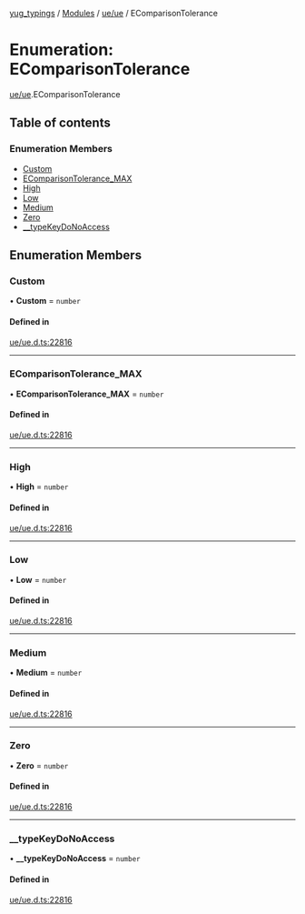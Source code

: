 [yug_typings](../README.md) / [Modules](../modules.md) / [ue/ue](../modules/ue_ue.md) / EComparisonTolerance

# Enumeration: EComparisonTolerance

[ue/ue](../modules/ue_ue.md).EComparisonTolerance

## Table of contents

### Enumeration Members

- [Custom](ue_ue.EComparisonTolerance.md#custom)
- [EComparisonTolerance\_MAX](ue_ue.EComparisonTolerance.md#ecomparisontolerance_max)
- [High](ue_ue.EComparisonTolerance.md#high)
- [Low](ue_ue.EComparisonTolerance.md#low)
- [Medium](ue_ue.EComparisonTolerance.md#medium)
- [Zero](ue_ue.EComparisonTolerance.md#zero)
- [\_\_typeKeyDoNoAccess](ue_ue.EComparisonTolerance.md#__typekeydonoaccess)

## Enumeration Members

### Custom

• **Custom** = `number`

#### Defined in

[ue/ue.d.ts:22816](https://github.com/YugMetaverse/yug_typings/blob/25cad34/ue/ue.d.ts#L22816)

___

### EComparisonTolerance\_MAX

• **EComparisonTolerance\_MAX** = `number`

#### Defined in

[ue/ue.d.ts:22816](https://github.com/YugMetaverse/yug_typings/blob/25cad34/ue/ue.d.ts#L22816)

___

### High

• **High** = `number`

#### Defined in

[ue/ue.d.ts:22816](https://github.com/YugMetaverse/yug_typings/blob/25cad34/ue/ue.d.ts#L22816)

___

### Low

• **Low** = `number`

#### Defined in

[ue/ue.d.ts:22816](https://github.com/YugMetaverse/yug_typings/blob/25cad34/ue/ue.d.ts#L22816)

___

### Medium

• **Medium** = `number`

#### Defined in

[ue/ue.d.ts:22816](https://github.com/YugMetaverse/yug_typings/blob/25cad34/ue/ue.d.ts#L22816)

___

### Zero

• **Zero** = `number`

#### Defined in

[ue/ue.d.ts:22816](https://github.com/YugMetaverse/yug_typings/blob/25cad34/ue/ue.d.ts#L22816)

___

### \_\_typeKeyDoNoAccess

• **\_\_typeKeyDoNoAccess** = `number`

#### Defined in

[ue/ue.d.ts:22816](https://github.com/YugMetaverse/yug_typings/blob/25cad34/ue/ue.d.ts#L22816)
